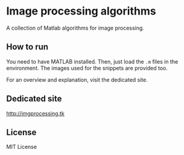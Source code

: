 # Image processing algorithms

A collection of Matlab algorithms for image processing.

## How to run

You need to have MATLAB installed. Then, just load the `.m` files in the environment. The images used for the snippets are provided too.

For an overview and explanation, visit the dedicated site.

## Dedicated site

http://imgprocessing.tk

## License

MIT License
